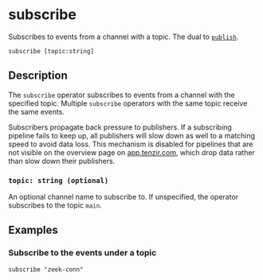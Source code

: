 # subscribe

Subscribes to events from a channel with a topic. The dual to
[`publish`](publish.md).

```tql
subscribe [topic:string]
```

## Description

The `subscribe` operator subscribes to events from a channel with the specified
topic. Multiple `subscribe` operators with the same topic receive the same
events.

Subscribers propagate back pressure to publishers. If a subscribing pipeline
fails to keep up, all publishers will slow down as well to a matching speed to
avoid data loss. This mechanism is disabled for pipelines that are not visible
on the overview page on [app.tenzir.com](https://app.tenzir.com), which drop
data rather than slow down their publishers.

### `topic: string (optional)`

An optional channel name to subscribe to. If unspecified, the operator
subscribes to the topic `main`.

## Examples

### Subscribe to the events under a topic

```tql
subscribe "zeek-conn"
```
